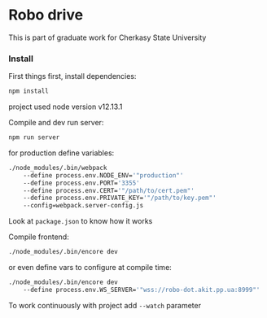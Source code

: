 # Robo drive

This is part of graduate work 
for Cherkasy State University

### Install

First things first, install dependencies:

```bash
npm install
```
project used node version v12.13.1

Compile and dev run server:

```bash
npm run server
```

for production define variables:

```bash
./node_modules/.bin/webpack 
    --define process.env.NODE_ENV='"production"' 
    --define process.env.PORT='3355' 
    --define process.env.CERT='"/path/to/cert.pem"' 
    --define process.env.PRIVATE_KEY='"/path/to/key.pem"' 
    --config=webpack.server-config.js
```

Look at `package.json` to know how it works

Compile frontend:

```bash
./node_modules/.bin/encore dev
```

or even define vars to configure at compile time:
```bash
./node_modules/.bin/encore dev 
    --define process.env.WS_SERVER='"wss://robo-dot.akit.pp.ua:8999"'
```

To work continuously with project 
add `--watch` parameter
